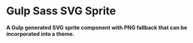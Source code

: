 # Gulp Sass SVG Sprite

**A Gulp generated SVG sprite component with PNG fallback that can be incorporated into a theme.**
